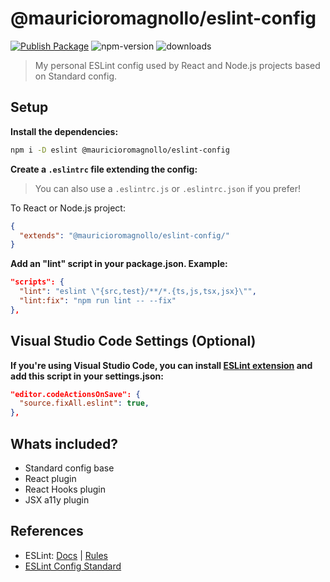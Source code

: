 # @mauricioromagnollo/eslint-config

[![Publish Package][ci-image]][ci-url] ![npm-version] ![downloads]

> My personal ESLint config used by React and Node.js projects based on Standard config.

## **Setup**

**Install the dependencies:**

```bash
npm i -D eslint @mauricioromagnollo/eslint-config
```

**Create a `.eslintrc` file extending the config:**

> You can also use a `.eslintrc.js` or `.eslintrc.json` if you prefer!

To React or Node.js project:

```json
{
  "extends": "@mauricioromagnollo/eslint-config/"
}
```

**Add an "lint" script in your package.json. Example:**

```json
"scripts": {
  "lint": "eslint \"{src,test}/**/*.{ts,js,tsx,jsx}\"",
  "lint:fix": "npm run lint -- --fix"
},
```

## **Visual Studio Code Settings (Optional)**

**If you're using Visual Studio Code, you can install [ESLint extension](https://marketplace.visualstudio.com/items?itemName=dbaeumer.vscode-eslint) and add this script in your settings.json:**

```json
"editor.codeActionsOnSave": {
  "source.fixAll.eslint": true,
},
```

## **Whats included?**

- Standard config base
- React plugin
- React Hooks plugin
- JSX a11y plugin

## **References**

- ESLint: [Docs](https://eslint.org/docs/latest/) | [Rules](https://eslint.org/docs/latest/rules/)
- [ESLint Config Standard](https://github.com/standard/eslint-config-standard)

<!-- BADGES -->

[ci-image]: https://github.com/mauricioromagnollo/eslint-config/actions/workflows/publish.yml/badge.svg?branch=master
[ci-url]: https://github.com/mauricioromagnollo/eslint-config/actions/workflows/publish.yml
[npm-version]: https://img.shields.io/npm/v/@mauricioromagnollo/eslint-config
[downloads]: https://img.shields.io/npm/dt/@mauricioromagnollo/eslint-config
